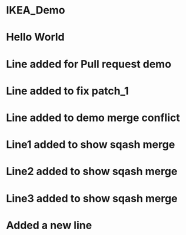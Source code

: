 # IKEA_Demo
# Hello World
# Line added for Pull request demo 
# Line added to fix patch_1
# Line added to demo merge conflict
# Line1 added to show sqash merge
# Line2 added to show sqash merge
# Line3 added to show sqash merge
# Added a new line
